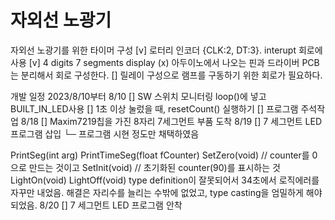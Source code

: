 # 자외선 노광기

자외선 노광기를 위한 타이머 구성
    [v] 로터리 인코더 {CLK:2, DT:3}. interupt 회로에 사용
    [v]  4 digits 7 segments display
        (x) 아두이노에서 나오는 핀과 드라이버 PCB는 분리해서 회로 구성한다.
    [] 릴레이 구성으로 램프를 구동하기 위한 회로가 필요하다.

개발 일정 2023/8/10부터
8/10    [] SW 스위치 모니터링 loop()에 넣고 BUILT_IN_LED사용
        [] 1초 이상 눌렀을 때, resetCount() 실행하기
        [] 프로그램 주석작업
8/18    [] Maxim7219칩을 가진 8자리 7세그먼트 부품 도착
8/19    [] 7 세그먼트 LED 프로그램 삽입
            └─ 프로그램 시현 정도만 채택하였음

PrintSeg(int arg)
PrintTimeSeg(float fCounter)
SetZero(void) // counter를 0으로 만드는 것이고
SetInit(void) // 초기화된 counter(90)를 표시하는 것
LightOn(void)
LightOff(void)
type definition이 잘못되어서 34초에서 로직에러를 자꾸만 내었음. 해결은 자리수를 늘리는 수밖에 없었고,  type casting을 엄밀하게 해야 되었음.
8/20    [] 7 세그먼트 LED 프로그램 안착
